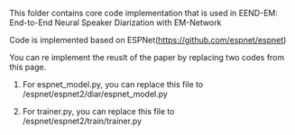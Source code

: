 This folder contains core code implementation that is used in EEND-EM: End-to-End Neural Speaker Diarization with EM-Network

Code is implemented based on ESPNet(https://github.com/espnet/espnet)

You can re implement the reuslt of the paper by replacing two codes from this page.

1. For espnet_model.py, you can replace this file to /espnet/espnet2/diar/espnet_model.py

2. For trainer.py, you can replace this file to /espnet/espnet2/train/trainer.py
